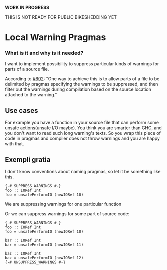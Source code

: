
**WORK IN PROGRESS**



THIS IS NOT READY FOR PUBLIC BIKESHEDDING YET


# Local Warning Pragmas


### What is it and why is it needed?



I want to implement possibility to suppress particular kinds of warnings for parts of a source file.



According to [\#602](https://gitlab.staging.haskell.org/ghc/ghc/issues/602):
"One way to achieve this is to allow parts of a file to be delimited by pragmas specifying the warnings to be suppressed, and then filter out the warnings during compilation based on the source location attached to the warning."


## Use cases



For example you have a function in your source file that can perform some unsafe actions(unsafe I/O maybe). You think you are smarter than GHC, and you don't want to read such long warning's texts. So you wrap this piece of code in pragmas and compiler does not throw warnings and you are happy with that.


## Exempli gratia



I don't know conventions about naming pragmas, so let it be something like this.


```
{-# SUPPRESS_WARNINGS #-}
foo :: IORef Int
foo = unsafePerformIO (newIORef 10)
```


We are suppressing warnings for one particular function 



Or we can suppress warnings for some part of source code:


```
{-# SUPPRESS_WARNINGS #-}
foo :: IORef Int
foo = unsafePerformIO (newIORef 10)

bar :: IORef Int
bar = unsafePerformIO (newIORef 11)

baz :: IORef Int
baz = unsafePerformIO (newIORef 12)
{-# UNSUPPRESS_WARNINGS #-}
```